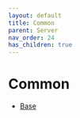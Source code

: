 ```yaml
---
layout: default
title: Common
parent: Server
nav_order: 24
has_children: true
---
```

# Common
- [Base](base/)